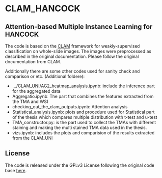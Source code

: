 # CLAM_HANCOCK

## Attention-based Multiple Instance Learning for HANCOCK

The code is based on the [CLAM](https://github.com/mahmoodlab/CLAM) framework for weakly-supervised classification on whole-slide images. The images were preprocessed as described in the original documentation. Please follow the original documentation from CLAM.

Additionally there are some other codes used for sanity check and comparison or etc. (Additional foldere): 
*  .../CLAM_UNI/AG2_heatmap_analysis.ipynb: include the inference part for the aggregated data
*  Aggregatio.ipynb: The part that combines the features extracted from the TMA and WSI 
*  checking_out_the_clam_outputs.ipynb: Attention analysis
*  Statistical_analysis.ipynb: plots and procedure used for Statistical part of the thesis which compares multiple distribution with t-test and u-test
*  TMA_constructor.py: is the part used to collect the TMAs with different staining and making the multi stained TMA data used in the thesis.
*  vizs.ipynb: includes the plots and comparision of the results extracted from the CLAM_UNI
    
## License

The code is released under the GPLv3 License following the original code base [here](https://github.com/mahmoodlab/CLAM).

